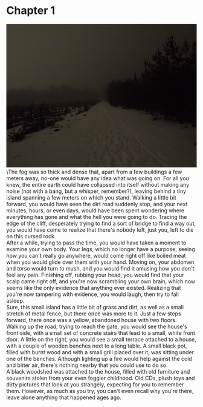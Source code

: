 # Chapter 1

![](/images/p8vij9nhqc071.png "lost")
\The fog was so thick and dense that, apart from a few buildings a few meters away, no-one would have any idea what was going on. For all you knew, the entire earth could have collapsed into itself without making any noise (not with a bang, but a whisper, remember?), leaving behind a tiny island spanning a few meters on which you stand. Walking a little bit forward, you would have seen the dirt road suddenly stop, and your next minutes, hours, or even days, would have been spent wondering where everything has gone and what the hell you were going to do. Tracing the edge of the cliff, desperately trying to find a sort of bridge to find a way out, you would have come to realize that there's nobody left, just you, left to die on this cursed rock.\
After a while, trying to pass the time, you would have taken a moment to examine your own body. Your legs, which no longer have a purpose, seeing how you can't really go anywhere, would come right off like boiled meat when you would glide over them with your hand. Moving on, your abdomen and torso would turn to mush, and you would find it amusing how you don't feel any pain. Finishing off, rubbing your head, you would find that your scalp came right off, and you're now scrambling your own brain, which now seems like the only evidence that anything ever existed. Realizing that you're now tampering with evidence, you would laugh, then try to fall asleep.\
Sure, this small island has a little bit of grass and dirt, as well as a small stretch of metal fence, but there once was more to it. Just a few steps forward, there once was a yellow, abandoned house with two floors. Walking up the road, trying to reach the gate, you would see the house's front side, with a small set of concrete stairs that lead to a small, white front door. A little on the right, you would see a small terrace attached to a house, with a couple of wooden benches next to a long table. A small black pot, filled with burnt wood and with a small grill placed over it, was sitting under one of the benches. Although lighting up a fire would help against the cold and bitter air, there's nothing nearby that you could use to do so.\
A black woodshed was attached to the house, filled with old furniture and souvenirs stolen from your even foggier childhood. Old CDs, plush toys and dirty pictures that look at you strangely, expecting for you to remember them. However, as much as you try, you can't even recall why you're there, leave alone anything that happened ages ago.
